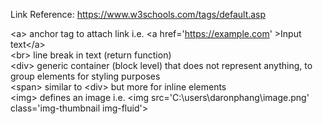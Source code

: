 Link Reference: <https://www.w3schools.com/tags/default.asp>

\<a>  anchor tag to attach link i.e. \<a href='https://example.com' \>Input text\</a>  
\<br> line break in text (return function)  
\<div>  generic container (block level) that does not represent anything, to group elements for styling purposes  
\<span> similar to \<div> but more for inline elements  
\<img>  defines an image i.e. \<img src='C:\users\daronphang\image.png' class='img-thumbnail img-fluid'>  

